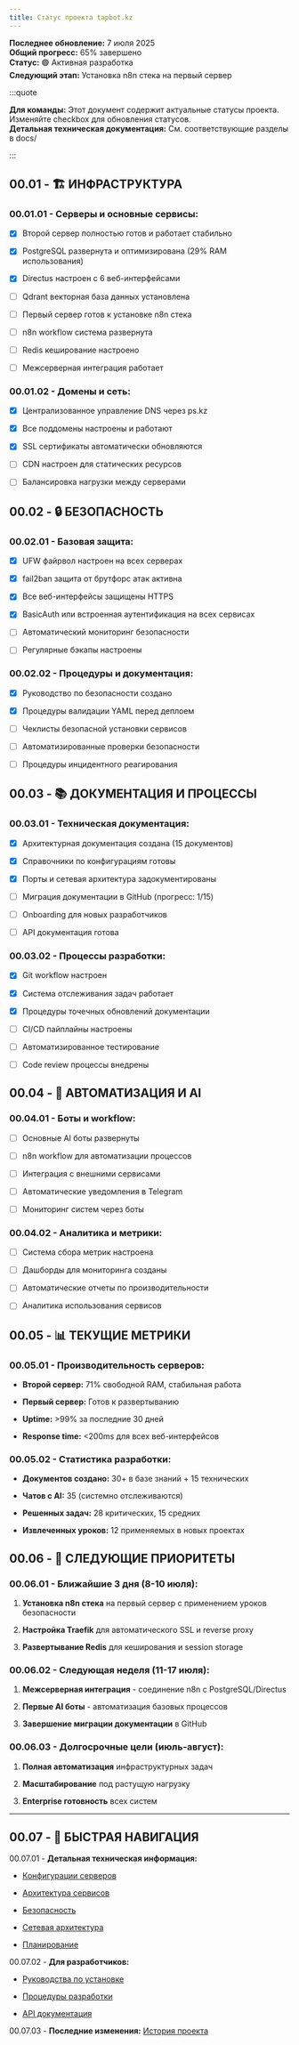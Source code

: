 ```yaml
---
title: Статус проекта tapbot.kz
---
```


**Последнее обновление:** 7 июля 2025\
**Общий прогресс:** 65% завершено\
**Статус:** 🟢 Активная разработка\
**Следующий этап:** Установка n8n стека на первый сервер

:::quote 

**Для команды:** Этот документ содержит актуальные статусы проекта. Изменяйте checkbox для обновления статусов.\
**Детальная техническая документация:** См. соответствующие разделы в docs/

:::

## 00\.01 - 🏗️ ИНФРАСТРУКТУРА

### 00\.01.01 - Серверы и основные сервисы:

* [x] Второй сервер полностью готов и работает стабильно

* [x] PostgreSQL развернута и оптимизирована (29% RAM использования)

* [x] Directus настроен с 6 веб-интерфейсами

* [ ] Qdrant векторная база данных установлена

* [ ] Первый сервер готов к установке n8n стека

* [ ] n8n workflow система развернута

* [ ] Redis кеширование настроено

* [ ] Межсерверная интеграция работает

### 00\.01.02 - Домены и сеть:

* [x] Централизованное управление DNS через ps.kz

* [x] Все поддомены настроены и работают

* [x] SSL сертификаты автоматически обновляются

* [ ] CDN настроен для статических ресурсов

* [ ] Балансировка нагрузки между серверами

## 00\.02 - 🔒 БЕЗОПАСНОСТЬ

### 00\.02.01 - Базовая защита:

* [x] UFW файрвол настроен на всех серверах

* [x] fail2ban защита от брутфорс атак активна

* [x] Все веб-интерфейсы защищены HTTPS

* [x] BasicAuth или встроенная аутентификация на всех сервисах

* [ ] Автоматический мониторинг безопасности

* [ ] Регулярные бэкапы настроены

### 00\.02.02 - Процедуры и документация:

* [x] Руководство по безопасности создано

* [x] Процедуры валидации YAML перед деплоем

* [ ] Чеклисты безопасной установки сервисов

* [ ] Автоматизированные проверки безопасности

* [ ] Процедуры инцидентного реагирования

## 00\.03 - 📚 ДОКУМЕНТАЦИЯ И ПРОЦЕССЫ

### 00\.03.01 - Техническая документация:

* [x] Архитектурная документация создана (15 документов)

* [x] Справочники по конфигурациям готовы

* [x] Порты и сетевая архитектура задокументированы

* [ ] Миграция документации в GitHub (прогресс: 1/15)

* [ ] Onboarding для новых разработчиков

* [ ] API документация готова

### 00\.03.02 - Процессы разработки:

* [x] Git workflow настроен

* [x] Система отслеживания задач работает

* [x] Процедуры точечных обновлений документации

* [ ] CI/CD пайплайны настроены

* [ ] Автоматизированное тестирование

* [ ] Code review процессы внедрены

## 00\.04 - 🤖 АВТОМАТИЗАЦИЯ И AI

### 00\.04.01 - Боты и workflow:

* [ ] Основные AI боты развернуты

* [ ] n8n workflow для автоматизации процессов

* [ ] Интеграция с внешними сервисами

* [ ] Автоматические уведомления в Telegram

* [ ] Мониторинг систем через боты

### 00\.04.02 - Аналитика и метрики:

* [ ] Система сбора метрик настроена

* [ ] Дашборды для мониторинга созданы

* [ ] Автоматические отчеты по производительности

* [ ] Аналитика использования сервисов

## 00\.05 - 📊 ТЕКУЩИЕ МЕТРИКИ

### 00\.05.01 - Производительность серверов:

-  **Второй сервер:** 71% свободной RAM, стабильная работа

-  **Первый сервер:** Готов к развертыванию

-  **Uptime:** >99% за последние 30 дней

-  **Response time:** \<200ms для всех веб-интерфейсов

### 00\.05.02 - Статистика разработки:

-  **Документов создано:** 30+ в базе знаний + 15 технических

-  **Чатов с AI:** 35 (системно отслеживаются)

-  **Решенных задач:** 28 критических, 15 средних

-  **Извлеченных уроков:** 12 применяемых в новых проектах

## 00\.06 - 🎯 СЛЕДУЮЩИЕ ПРИОРИТЕТЫ

### 00\.06.01 - Ближайшие 3 дня (8-10 июля):

1. **Установка n8n стека** на первый сервер с применением уроков безопасности

2. **Настройка Traefik** для автоматического SSL и reverse proxy

3. **Развертывание Redis** для кеширования и session storage

### 00\.06.02 - Следующая неделя (11-17 июля):

1. **Межсерверная интеграция** - соединение n8n с PostgreSQL/Directus

2. **Первые AI боты** - автоматизация базовых процессов

3. **Завершение миграции документации** в GitHub

### 00\.06.03 - Долгосрочные цели (июль-август):

1. **Полная автоматизация** инфраструктурных задач

2. **Масштабирование** под растущую нагрузку

3. **Enterprise готовность** всех систем

---

## 00\.07 - 🔗 БЫСТРАЯ НАВИГАЦИЯ

00\.07.01 - **Детальная техническая информация:**

-  [Конфигурации серверов](./../02-infrastructure/02-01-servers/_index)

-  [Архитектура сервисов](./../03-software-stack/_index)

-  [Безопасность](./../05-security/_index)

-  [Сетевая архитектура](./../04-network-architecture/_index)

-  [Планирование](./../08-planning/_index)

00\.07.02 - **Для разработчиков:**

-  [Руководства по установке](./../06-operations/_index)

-  [Процедуры разработки](./../07-development/_index)

-  [API документация](../03-software-stack/03-02-apis/)

00\.07.03 - **Последние изменения:** [История проекта](../08-planning/08-02-history/)